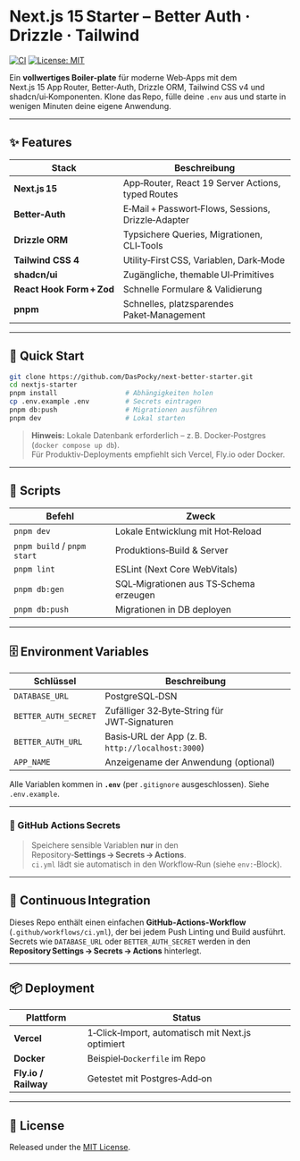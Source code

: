 # Next.js 15 Starter – Better Auth · Drizzle · Tailwind

[![CI](https://github.com/DasPocky/next-better-starter/actions/workflows/ci.yml/badge.svg)](https://github.com/DasPocky/next-better-starter/actions/workflows/ci.yml)
[![License: MIT](https://img.shields.io/badge/License-MIT-yellow.svg)](LICENSE)

Ein **vollwertiges Boiler‑plate** für moderne Web‑Apps mit dem Next.js 15 App Router, Better‑Auth, Drizzle ORM, Tailwind CSS v4 und shadcn/ui‑Komponenten. Klone das Repo, fülle deine `.env` aus und starte in wenigen Minuten deine eigene Anwendung.

---

## ✨ Features

| Stack | Beschreibung |
| ----- | ------------ |
| **Next.js 15** | App‑Router, React 19 Server Actions, typed Routes |
| **Better‑Auth** | E‑Mail + Passwort‑Flows, Sessions, Drizzle‑Adapter |
| **Drizzle ORM** | Typsichere Queries, Migrationen, CLI‑Tools |
| **Tailwind CSS 4** | Utility‑First CSS, Variablen, Dark‑Mode |
| **shadcn/ui** | Zugängliche, themable UI‑Primitives |
| **React Hook Form + Zod** | Schnelle Formulare & Validierung |
| **pnpm** | Schnelles, platzsparendes Paket‑Management |

---

## 🚀 Quick Start

```bash
git clone https://github.com/DasPocky/next-better-starter.git
cd nextjs-starter
pnpm install                 # Abhängigkeiten holen
cp .env.example .env         # Secrets eintragen
pnpm db:push                 # Migrationen ausführen
pnpm dev                     # Lokal starten
```

> **Hinweis:** Lokale Datenbank erforderlich – z. B. Docker‑Postgres (`docker compose up db`).  
> Für Produktiv‑Deployments empfiehlt sich Vercel, Fly.io oder Docker.

---

## 🔧 Scripts

| Befehl | Zweck |
| ------ | ----- |
| `pnpm dev` | Lokale Entwicklung mit Hot‑Reload |
| `pnpm build` / `pnpm start` | Produktions‑Build & Server |
| `pnpm lint` | ESLint (Next Core WebVitals) |
| `pnpm db:gen` | SQL‑Migrationen aus TS‑Schema erzeugen |
| `pnpm db:push` | Migrationen in DB deployen |

---

## 🗄️ Environment Variables

| Schlüssel | Beschreibung |
| --------- | ------------ |
| `DATABASE_URL` | PostgreSQL‑DSN |
| `BETTER_AUTH_SECRET` | Zufälliger 32‑Byte‑String für JWT‑Signaturen |
| `BETTER_AUTH_URL` | Basis‑URL der App (z. B. `http://localhost:3000`) |
| `APP_NAME` | Anzeigename der Anwendung (optional) |

Alle Variablen kommen in **`.env`** (per `.gitignore` ausgeschlossen). Siehe `.env.example`.

---

### 🔐 GitHub Actions Secrets

> Speichere sensible Variablen **nur** in den Repository‑**Settings → Secrets → Actions**.  
> `ci.yml` lädt sie automatisch in den Workflow‑Run (siehe `env:`‑Block).

---

## 🤖 Continuous Integration

Dieses Repo enthält einen einfachen **GitHub‑Actions‑Workflow** (`.github/workflows/ci.yml`), der bei jedem Push Linting und Build ausführt.  
Secrets wie `DATABASE_URL` oder `BETTER_AUTH_SECRET` werden in den **Repository Settings → Secrets → Actions** hinterlegt.

---

## 📦 Deployment

| Plattform | Status |
|-----------|--------|
| **Vercel** | 1‑Click‑Import, automatisch mit Next.js optimiert |
| **Docker** | Beispiel‑`Dockerfile` im Repo |
| **Fly.io / Railway** | Getestet mit Postgres‑Add‑on |

---

## 📝 License

Released under the [MIT License](LICENSE).